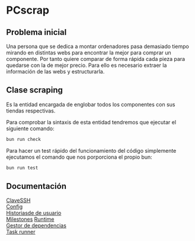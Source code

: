 # PCscrap

## Problema inicial

Una persona que se dedica a montar ordenadores pasa demasiado tiempo mirando en distintas webs para encontrar la mejor para comprar un componente. Por tanto quiere comparar de forma rápida cada pieza para quedarse con la de mejor precio. Para ello es necesario extraer la información de las webs y estructurarla.

## Clase scraping

Es la entidad encargada de englobar todos los componentes con sus tiendas respectivas.

Para comprobar la sintaxis de esta entidad tendremos que ejecutar el siguiente comando:

```bash
bun run check
```

Para hacer un test rápido del funcionamiento del código simplemente ejecutamos el comando que nos porporciona el propio bun:
```bash
bun run test
```

## Documentación

[ClaveSSH](docs/ClaveSSH.png)  
[Config](docs/gitConfig.png)    
[Historiasde de usuario](docs/historias-de-usuario.md)  
[Milestones](docs/milestones.md)
[Runtime](docs/runtime.md)     
[Gestor de dependencias](docs/gestor-dependencias.md)    
[Task runner](docs/task-manager.md)



